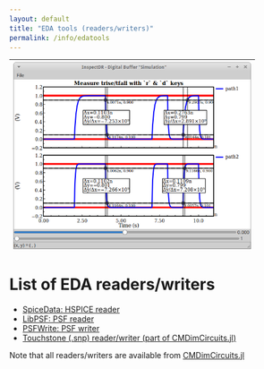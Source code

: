 ```yaml
---
layout: default
title: "EDA tools (readers/writers)"
permalink: /info/edatools
---
```


| <img src="https://raw.githubusercontent.com/ma-laforge/FileRepo/master/InspectDR/sampleplots/demo11.png" width="425"> |
| :---: |

# List of EDA readers/writers
 - [SpiceData: HSPICE reader](https://github.com/ma-laforge/SpiceData.jl)
 - [LibPSF: PSF reader](https://github.com/ma-laforge/LibPSF.jl)
 - [PSFWrite: PSF writer](https://github.com/ma-laforge/PSFWrite.jl)
 - [Touchstone (.snp) reader/writer (part of CMDimCircuits.jl)](https://github.com/ma-laforge/CMDimCircuits.jl/blob/master/doc/EDAData.md)

Note that all readers/writers are available from [CMDimCircuits.jl](https://github.com/ma-laforge/CMDimCircuits.jl/blob/master/doc/EDAData.md)

